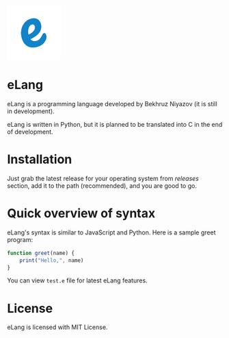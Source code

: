 ![Logo](logo/eLang.png)
# eLang
eLang is a programming language developed by Bekhruz Niyazov (it is still in development).

eLang is written in Python, but it is planned to be translated into C in the end of development.

# Installation
Just grab the latest release for your operating system from _releases_ section, add it to the path (recommended), and you are good to go.

# Quick overview of syntax
eLang's syntax is similar to JavaScript and Python. Here is a sample greet program:
```javascript
function greet(name) {
	print("Hello,", name)
}
```
You can view `test.e` file for latest eLang features.

# License
eLang is licensed with MIT License.
